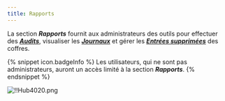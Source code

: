 ```yaml
---
title: Rapports
---
```

La section ***Rapports*** fournit aux administrateurs des outils pour effectuer des [***Audits***](/fr/hub/web-interface/hub-overview/reports/audit/), visualiser les [***Journaux***](/fr/hub/web-interface/hub-overview/reports/logs/) et gérer les [***Entrées supprimées***](/fr/hub/web-interface/hub-overview/reports/history/) des coffres.  

{% snippet icon.badgeInfo %} 
Les utilisateurs, qui ne sont pas administrateurs, auront un accès limité à la section ***Rapports***. 
{% endsnippet %}
 
![!!Hub4020.png](https://webdevolutions.azureedge.net/docs/fr/hub/Hub4020.png) 

